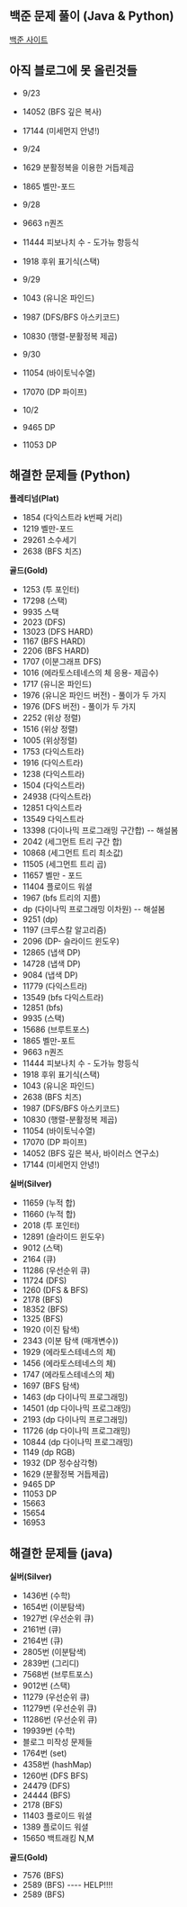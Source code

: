 ## 백준 문제 풀이 (Java & Python)

<a href='https://www.acmicpc.net/' target='_blank'>백준 사이트</a>

## 아직 블로그에 못 올린것들

- 9/23
- 14052 (BFS 깊은 복사)
- 17144 (미세먼지 안녕!)

- 9/24
- 1629 분활정복을 이용한 거듭제곱
- 1865 벨만-포드

- 9/28
- 9663 n퀀즈
- 11444 피보나치 수 - 도가뉴 항등식
- 1918 후위 표기식(스택)

- 9/29
- 1043 (유니온 파인드)
- 1987 (DFS/BFS 아스키코드)
- 10830 (행렬-분활정복 제곱)

- 9/30
- 11054 (바이토닉수열)
- 17070 (DP 파이프)

- 10/2
- 9465 DP
- 11053 DP


## 해결한 문제들 (Python)

**플레티넘(Plat)**

- 1854 (다익스트라 k번째 거리)
- 1219 벨만-포드
- 29261 소수세기
- 2638 (BFS 치즈)

**골드(Gold)**

- 1253 (투 포인터)
- 17298 (스택)
- 9935 스택
- 2023 (DFS)
- 13023 (DFS HARD)
- 1167 (BFS HARD)
- 2206 (BFS HARD)
- 1707 (이분그래프 DFS)
- 1016 (에라토스테네스의 체 응용- 제곱수)
- 1717 (유니온 파인드)
- 1976 (유니온 파인드 버전) - 풀이가 두 가지
- 1976 (DFS 버전) - 풀이가 두 가지
- 2252 (위상 정렬)
- 1516 (위상 정렬)
- 1005 (위상정렬)
- 1753 (다익스트라)
- 1916 (다익스트라)
- 1238 (다익스트라)
- 1504 (다익스트라)
- 24938 (다익스트라)
- 12851 다익스트라
- 13549 다익스트라
- 13398 (다이나믹 프로그래밍 구간합) -- 해설봄
- 2042 (세그먼트 트리 구간 합)
- 10868 (세그먼트 트리 최소값)
- 11505 (세그먼트 트리 곱)
- 11657 벨만 - 포드
- 11404 플로이드 워셜
- 1967 (bfs 트리의 지름)
- dp (다이나믹 프로그래밍 이차원) -- 해설봄
- 9251 (dp)
- 1197 (크루스칼 알고리즘)
- 2096 (DP- 슬라이드 윈도우)
- 12865 (냅색 DP)
- 14728 (냅색 DP)
- 9084 (냅색 DP)
- 11779 (다익스트라)
- 13549 (bfs 다익스트라)
- 12851 (bfs)
- 9935 (스택)
- 15686 (브루트포스)
- 1865 벨만-포트
- 9663 n퀀즈
- 11444 피보나치 수 - 도가뉴 항등식
- 1918 후위 표기식(스택)
- 1043 (유니온 파인드)
- 2638 (BFS 치즈)
- 1987 (DFS/BFS 아스키코드)
- 10830 (행렬-분활정복 제곱)
- 11054 (바이토닉수열)
- 17070 (DP 파이프)
- 14052 (BFS 깊은 복사, 바이러스 연구소)
- 17144 (미세먼지 안녕!)

**실버(Silver)**

- 11659 (누적 합)
- 11660 (누적 합)
- 2018 (투 포인터)
- 12891 (슬라이드 윈도우)
- 9012 (스택)
- 2164 (큐)
- 11286 (우선순위 큐)
- 11724 (DFS)
- 1260 (DFS & BFS)
- 2178 (BFS)
- 18352 (BFS)
- 1325 (BFS)
- 1920 (이진 탐색)
- 2343 (이분 탐색 (매개변수))
- 1929 (에라토스테네스의 체)
- 1456 (에라토스테네스의 체)
- 1747 (에라토스테네스의 체)
- 1697 (BFS 탐색)
- 1463 (dp 다이나믹 프로그래밍)
- 14501 (dp 다이나믹 프로그래밍)
- 2193 (dp 다이나믹 프로그래밍)
- 11726 (dp 다이나믹 프로그래밍)
- 10844 (dp 다이나믹 프로그래밍)
- 1149 (dp RGB)
- 1932 (DP 정수삼각형)
- 1629 (분활정복 거듭제곱)
- 9465 DP
- 11053 DP
- 15663
- 15654
- 16953

## 해결한 문제들 (java)

**실버(Silver)**

- 1436번 (수학)
- 1654번 (이분탐색)
- 1927번 (우선순위 큐)
- 2161번 (큐)
- 2164번 (큐)
- 2805번 (이분탐색)
- 2839번 (그리디)
- 7568번 (브루트포스)
- 9012번 (스택)
- 11279 (우선순위 큐)
- 11279번 (우선순위 큐)
- 11286번 (우선순위 큐)
- 19939번 (수학)
- 블로그 미작성 문제들
- 1764번 (set)
- 4358번 (hashMap)
- 1260번 (DFS BFS)
- 24479 (DFS)
- 24444 (BFS)
- 2178 (BFS)
- 11403 플로이드 워셜
- 1389 플로이드 워셜
- 15650 백트래킹 N,M

**골드(Gold)**

- 7576 (BFS)
- 2589 (BFS) ---- HELP!!!!
- 2589 (BFS)
